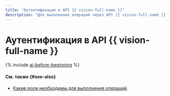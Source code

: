 ```yaml
---
title: "Аутентификация в API {{ vision-full-name }}"
description: "Для выполнения операций через API {{ vision-full-name }} необходимо получить IAM-токен для своего аккаунта. Полученный IAM-токен указывайте при обращении к ресурсам {{ yandex-cloud }} через API в формате — Authorization: Bearer <IAM-TOKEN>"
---
```


# Аутентификация в API {{ vision-full-name }}

{% include [ai-before-beginning](../../_includes/vision/ai-before-beginning.md) %}

#### См. также {#see-also}

* [Какие роли необходимы для выполнения операций](../security/index.md).
